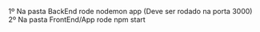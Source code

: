 1º Na pasta BackEnd rode nodemon app (Deve ser rodado na porta 3000)
2º Na pasta FrontEnd/App rode npm start
